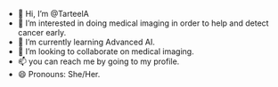 - 👋 Hi, I’m @TarteelA
- 👀 I’m interested in doing medical imaging in order to help and detect cancer early.
- 🌱 I’m currently learning Advanced AI.
- 💞️ I’m looking to collaborate on medical imaging.
- 📫 you can reach me by going to my profile.
- 😄 Pronouns: She/Her.

<!---
TarteelA/TarteelA is a ✨ special ✨ repository because its `README.md` (this file) appears on your GitHub profile.
You can click the Preview link to take a look at your changes.
--->

